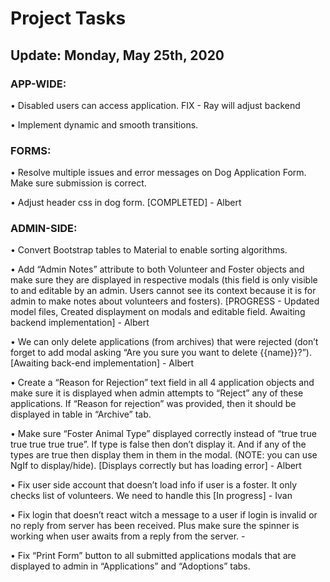 
#  Project Tasks 					
## Update: Monday, May 25th, 2020

### APP-WIDE:
•	Disabled users can access application. FIX - Ray will adjust backend

•	Implement dynamic and smooth transitions.

### FORMS:

•	Resolve multiple issues and error messages on Dog Application Form. Make sure submission is correct.

•	Adjust header css in dog form. [COMPLETED] - Albert

### ADMIN-SIDE:

•	Convert Bootstrap tables to Material to enable sorting algorithms.

•	Add “Admin Notes” attribute to both Volunteer and Foster objects and make sure they are displayed in respective modals (this field is only visible to and editable by an admin. Users cannot see its context because it is for admin to make notes about volunteers and fosters). [PROGRESS - Updated model files, Created displayment on modals and editable field. Awaiting backend implementation] - Albert

•	We can only delete applications (from archives) that were rejected (don’t forget to add modal asking “Are you sure you want to delete {{name}}?”). [Awaiting back-end implementation] - Albert

•	Create a “Reason for Rejection” text field in all 4 application objects and make sure it is displayed when admin attempts to “Reject” any of these applications. If “Reason for rejection” was provided, then it should be displayed in table in “Archive” tab.

•	Make sure “Foster Animal Type” displayed correctly instead of “true true true true true true”. If type is false then don’t display it. And if any of the types are true then display them in them in the modal. (NOTE: you can use NgIf to display/hide). [Displays correctly but has loading error] - Albert

•	Fix user side account that doesn’t load info if user is a foster. It only checks list of volunteers. We need to handle this  [In progress] - Ivan

•	Fix login that doesn’t react witch a message to a user if login is invalid or no reply from server has been received. Plus make sure the spinner is working when user awaits from a reply from the server. - 

•	Fix “Print Form” button to all submitted applications modals that are displayed to admin in “Applications” and “Adoptions” tabs.
